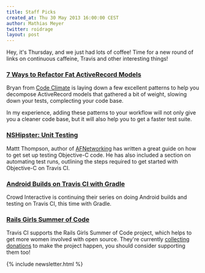 ```yaml
---
title: Staff Picks
created_at: Thu 30 May 2013 16:00:00 CEST
author: Mathias Meyer
twitter: roidrage
layout: post
---
```

Hey, it's Thursday, and we just had lots of coffee! Time for a new round of
links on continuous caffeine, Travis and other interesting things!

### [7 Ways to Refactor Fat ActiveRecord Models](http://blog.codeclimate.com/blog/2012/10/17/7-ways-to-decompose-fat-activerecord-models/)

Bryan from [Code Climate](http://codeclimate.com) is laying down a few excellent
patterns to help you decompose ActiveRecord models that gathered a bit of
weight, slowing down your tests, complecting your code base.

In my experience, adding these patterns to your workflow will not only give you
a cleaner code base, but it will also help you to get a faster test suite.

### [NSHipster: Unit Testing](http://nshipster.com/unit-testing/)

Mattt Thompson, author of [AFNetworking](http://afnetworking.com) has written a great guide on how to get set up testing
Objective-C code. He has also included a section on automating test runs,
outlining the steps required to get started with Objective-C on Travis CI.

### [Android Builds on Travis CI with Gradle](http://blog.crowdint.com/2013/05/24/android-builds-on-travis-ci-with-gradle.html)

Crowd Interactive is continuing their series on doing Android builds and testing
on Travis CI, this time with Gradle.

### [Rails Girls Summer of Code](http://railsgirlssummerofcode.org)

Travis CI supports the Rails Girls Summer of Code project, which helps to get
more women involved with open source. They're currently [collecting
donations](http://railsgirlssummerofcode.org/campaign) to make the project
happen, you should consider supporting them too!

{% include newsletter.html %}
